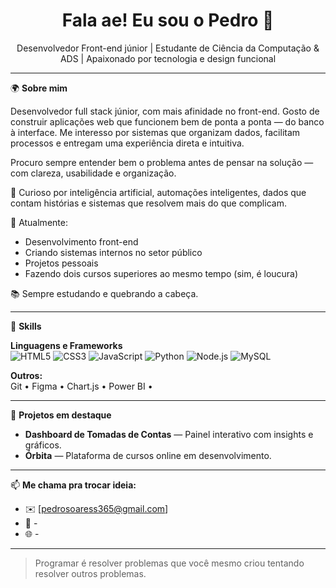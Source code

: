 <h1 align="center">Fala ae! Eu sou o Pedro 👋</h1>
<p align="center">Desenvolvedor Front-end júnior | Estudante de Ciência da Computação & ADS | Apaixonado por tecnologia e design funcional</p>

---

🌍 **Sobre mim**

Desenvolvedor full stack júnior, com mais afinidade no front-end. Gosto de construir aplicações web que funcionem bem de ponta a ponta — do banco à interface. Me interesso por sistemas que organizam dados, facilitam processos e entregam uma experiência direta e intuitiva.

Procuro sempre entender bem o problema antes de pensar na solução — com clareza, usabilidade e organização.


🧠 Curioso por inteligência artificial, automações inteligentes, dados que contam histórias e sistemas que resolvem mais do que complicam.

💼 Atualmente:
- Desenvolvimento front-end
- Criando sistemas internos no setor público
- Projetos pessoais
- Fazendo dois cursos superiores ao mesmo tempo (sim, é loucura)

📚 Sempre estudando e quebrando a cabeça.

---

🚀 **Skills**

**Linguagens e Frameworks**  
![HTML5](https://img.shields.io/badge/-HTML5-E34F26?style=flat-square&logo=html5&logoColor=white)
![CSS3](https://img.shields.io/badge/-CSS3-1572B6?style=flat-square&logo=css3)
![JavaScript](https://img.shields.io/badge/-JavaScript-F7DF1E?style=flat-square&logo=javascript&logoColor=black)
![Python](https://img.shields.io/badge/-Python-3776AB?style=flat-square&logo=python&logoColor=white)
![Node.js](https://img.shields.io/badge/-Node.js-339933?style=flat-square&logo=node.js&logoColor=white)
![MySQL](https://img.shields.io/badge/-MySQL-4479A1?style=flat-square&logo=mysql)

**Outros:**  
Git • Figma • Chart.js • Power BI • 

---

🧩 **Projetos em destaque**

- **Dashboard de Tomadas de Contas** — Painel interativo com insights e gráficos.  
- **Órbita** — Plataforma de cursos online em desenvolvimento.

---

📫 **Me chama pra trocar ideia:**
- ✉️ [pedrosoaress365@gmail.com]
- 💼 -
- 🌐 -

---

> Programar é resolver problemas que você mesmo criou tentando resolver outros problemas.

